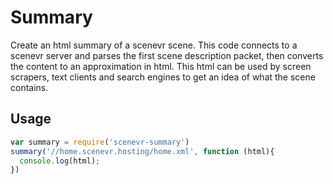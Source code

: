 # Summary

Create an html summary of a scenevr scene. This code connects to a scenevr server and parses the first scene description packet,
then converts the content to an approximation in html. This html can be used by screen scrapers, text clients and search
engines to get an idea of what the scene contains.

## Usage

```javascript
var summary = require('scenevr-summary')
summary('//home.scenevr.hosting/home.xml', function (html){
  console.log(html);
})
```
